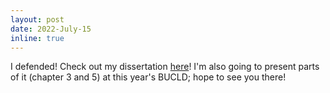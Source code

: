 ```yaml
---
layout: post
date: 2022-July-15 
inline: true
---
```


I defended! Check out my dissertation [here](https://lingbuzz.net/lingbuzz/006730)! I'm also going to present parts of it (chapter 3 and 5) at this year's BUCLD; hope to see you there!